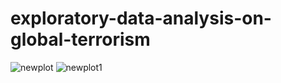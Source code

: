 # exploratory-data-analysis-on-global-terrorism
![newplot](https://github.com/VedantNimje/exploratory-data-analysis-on-global-terrorism-1/assets/143213138/22d0c619-6b10-4d1f-9f6f-40ddcd973175)
![newplot1](https://github.com/VedantNimje/exploratory-data-analysis-on-global-terrorism-1/assets/143213138/f80bd2b7-3cae-4c3d-aaa3-7886d94b54fb)
